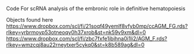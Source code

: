 Code For scRNA analysis of the embronic role in definitive hematopoiesis

Objects found here 
https://www.dropbox.com/scl/fi/21soqf49yemlf8vfyb0mp/ccAGM_FG.rds?rlkey=yrbrmoyp53otneoqy0h37xrob&st=nk59v9xm&dl=0
https://www.dropbox.com/scl/fi/zbc7fxfe1ibihna0i1li2/AGM_F.rds?rlkey=wmzcqj8au22rneytxer5cykq0&st=k8b589ag&dl=0
